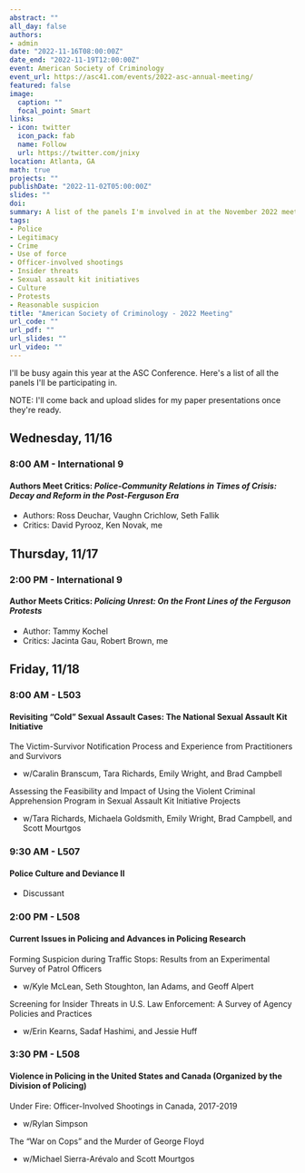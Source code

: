 ```yaml
---
abstract: ""
all_day: false
authors: 
- admin
date: "2022-11-16T08:00:00Z"
date_end: "2022-11-19T12:00:00Z"
event: American Society of Criminology
event_url: https://asc41.com/events/2022-asc-annual-meeting/
featured: false
image:
  caption: ""
  focal_point: Smart
links:
- icon: twitter
  icon_pack: fab
  name: Follow
  url: https://twitter.com/jnixy
location: Atlanta, GA
math: true
projects: ""
publishDate: "2022-11-02T05:00:00Z"
slides: ""
doi: 
summary: A list of the panels I'm involved in at the November 2022 meeting.
tags: 
- Police
- Legitimacy
- Crime
- Use of force
- Officer-involved shootings
- Insider threats
- Sexual assault kit initiatives
- Culture
- Protests
- Reasonable suspicion
title: "American Society of Criminology - 2022 Meeting"
url_code: ""
url_pdf: ""
url_slides: ""
url_video: ""
---
```


I'll be busy again this year at the ASC Conference. Here's a list of all the panels I'll be participating in. 

NOTE: I'll come back and upload slides for my paper presentations once they're ready.

## Wednesday, 11/16

### 8:00 AM - International 9

#### Authors Meet Critics: *Police-Community Relations in Times of Crisis: Decay and Reform in the Post-Ferguson Era*

* Authors: Ross Deuchar, Vaughn Crichlow, Seth Fallik
* Critics: David Pyrooz, Ken Novak, me

## Thursday, 11/17

### 2:00 PM - International 9

#### Author Meets Critics: *Policing Unrest: On the Front Lines of the Ferguson Protests*

* Author: Tammy Kochel
* Critics: Jacinta Gau, Robert Brown, me

## Friday, 11/18

### 8:00 AM - L503

#### Revisiting “Cold” Sexual Assault Cases: The National Sexual Assault Kit Initiative

The Victim-Survivor Notification Process and Experience from Practitioners and Survivors

* w/Caralin Branscum, Tara Richards, Emily Wright, and Brad Campbell

Assessing the Feasibility and Impact of Using the Violent Criminal Apprehension Program in Sexual Assault Kit Initiative Projects

* w/Tara Richards, Michaela Goldsmith, Emily Wright, Brad Campbell, and Scott Mourtgos

### 9:30 AM - L507

#### Police Culture and Deviance II

* Discussant

### 2:00 PM - L508

#### Current Issues in Policing and Advances in Policing Research

Forming Suspicion during Traffic Stops: Results from an Experimental Survey of Patrol Officers

* w/Kyle McLean, Seth Stoughton, Ian Adams, and Geoff Alpert

Screening for Insider Threats in U.S. Law Enforcement: A Survey of Agency Policies and Practices

* w/Erin Kearns, Sadaf Hashimi, and Jessie Huff

### 3:30 PM - L508

#### Violence in Policing in the United States and Canada (Organized by the Division of Policing)

Under Fire: Officer-Involved Shootings in Canada, 2017-2019

* w/Rylan Simpson

The “War on Cops” and the Murder of George Floyd

* w/Michael Sierra-Arévalo and Scott Mourtgos

